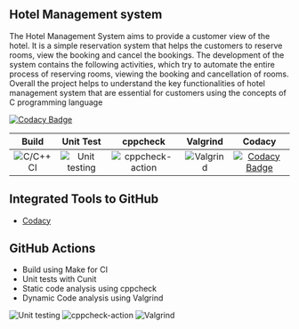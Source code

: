 
## Hotel Management system

The Hotel Management System aims to provide a customer view of the hotel. It is a simple reservation system that  helps the customers to reserve rooms, view the booking and cancel the bookings. 
The development of the system contains the following activities, which try to automate the entire process of reserving rooms, viewing the booking and cancellation of rooms.  Overall the project helps to understand the key functionalities of hotel management system that are essential for customers using the concepts of C programming language


[![Codacy Badge](https://api.codacy.com/project/badge/Grade/3b20c7c3ec7f4734b42cc0d04dcf3fb2)](https://app.codacy.com/manual/stepin654321/MiniProject_Template?utm_source=github.com&utm_medium=referral&utm_content=stepin654321/MiniProject_Template&utm_campaign=Badge_Grade_Dashboard)


|Build|Unit Test|cppcheck|Valgrind|Codacy|
|:--:|:--:|:--:|:--:|:--:|
|![C/C++ CI](https://github.com/stepin654321/MiniProject_Template/workflows/C/C++%20CI/badge.svg)|![Unit testing](https://github.com/stepin654321/MiniProject_Template/workflows/Unit%20testing/badge.svg)|![cppcheck-action](https://github.com/stepin654321/MiniProject_Template/workflows/cppcheck-action/badge.svg)|![Valgrind](https://github.com/stepin654321/MiniProject_Template/workflows/Valgrind/badge.svg)|[![Codacy Badge](https://app.codacy.com/project/badge/Grade/3ac7e2a959a24fa4b5d1b9c1c886ff75)](https://www.codacy.com/manual/stepin654321/MiniProject_Template?utm_source=github.com&amp;utm_medium=referral&amp;utm_content=stepin654321/MiniProject_Template&amp;utm_campaign=Badge_Grade)|

## Integrated Tools to GitHub
*  [Codacy](https://www.codacy.com/)

## GitHub Actions
* Build using Make for CI
* Unit tests with Cunit
* Static code analysis using cppcheck
* Dynamic Code analysis using Valgrind


![Unit testing](https://github.com/stepin104580/hotelmanagementsystem/workflows/Unit%20testing/badge.svg)
![cppcheck-action](https://github.com/stepin104580/hotelmanagementsystem/workflows/cppcheck-action/badge.svg)
![Valgrind](https://github.com/stepin104580/hotelmanagementsystem/workflows/Valgrind/badge.svg)

